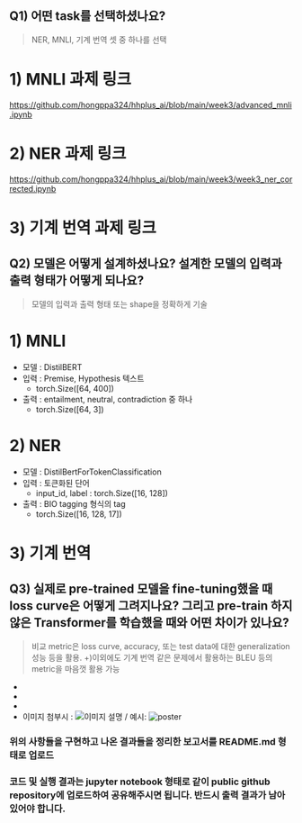 ## Q1) 어떤 task를 선택하셨나요?
> NER, MNLI, 기계 번역 셋 중 하나를 선택

# 1) MNLI 과제 링크
https://github.com/hongppa324/hhplus_ai/blob/main/week3/advanced_mnli.ipynb

# 2) NER 과제 링크
https://github.com/hongppa324/hhplus_ai/blob/main/week3/week3_ner_corrected.ipynb

# 3) 기계 번역 과제 링크


## Q2) 모델은 어떻게 설계하셨나요? 설계한 모델의 입력과 출력 형태가 어떻게 되나요?
> 모델의 입력과 출력 형태 또는 shape을 정확하게 기술

# 1) MNLI
* 모델 : DistilBERT
* 입력 : Premise, Hypothesis 텍스트 
  - torch.Size([64, 400])
* 출력 : entailment, neutral, contradiction 중 하나
  - torch.Size([64, 3])

# 2) NER
* 모델 : DistilBertForTokenClassification
* 입력 : 토큰화된 단어
  - input_id, label : torch.Size([16, 128])
* 출력 : BIO tagging 형식의 tag
  - torch.Size([16, 128, 17])

# 3) 기계 번역

## Q3) 실제로 pre-trained 모델을 fine-tuning했을 때 loss curve은 어떻게 그려지나요? 그리고 pre-train 하지 않은 Transformer를 학습했을 때와 어떤 차이가 있나요? 
> 비교 metric은 loss curve, accuracy, 또는 test data에 대한 generalization 성능 등을 활용.
> +)이외에도 기계 번역 같은 문제에서 활용하는 BLEU 등의 metric을 마음껏 활용 가능
- 
-  
-  
- 이미지 첨부시 : ![이미지 설명](경로) / 예시: ![poster](./image.png)

### 위의 사항들을 구현하고 나온 결과들을 정리한 보고서를 README.md 형태로 업로드
### 코드 및 실행 결과는 jupyter notebook 형태로 같이 public github repository에 업로드하여 공유해주시면 됩니다. 반드시 출력 결과가 남아있어야 합니다.
